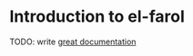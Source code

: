 # Introduction to el-farol

TODO: write [great documentation](http://jacobian.org/writing/great-documentation/what-to-write/)
